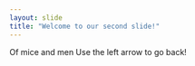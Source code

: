 ```yaml
---
layout: slide
title: "Welcome to our second slide!"
---
```

Of mice and men
Use the left arrow to go back!
